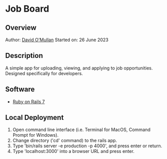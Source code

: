 # Job Board
## Overview
Author: [David O'Mullan](https://github.com/davidomullan)
Started on: 26 June 2023

## Description
A simple app for uploading, viewing, and applying to job opportunities. Designed specifically for developers.

## Software
- [Ruby on Rails 7](https://rubyonrails.org)

## Local Deployment
1. Open command line interface (i.e. Terminal for MacOS, Command Prompt for Windows).
2. Change directory ('cd' command) to the rails app.
3. Type 'bin/rails server -e production -p 4000', and press enter or return.
4. Type 'localhost:3000' into a browser URL and press enter.